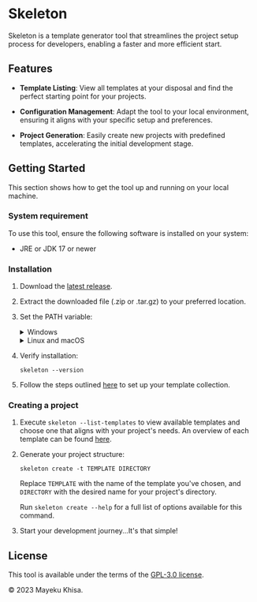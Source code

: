 # Skeleton

Skeleton is a template generator tool that streamlines the project setup process for developers, enabling a faster and more efficient start.

## Features

-  **Template Listing**: View all templates at your disposal and find the perfect starting point for your projects.

-  **Configuration Management**: Adapt the tool to your local environment, ensuring it aligns with your specific setup and preferences.

-  **Project Generation**: Easily create new projects with predefined templates, accelerating the initial development stage.

## Getting Started

This section shows how to get the tool up and running on your local machine.

### System requirement

To use this tool, ensure the following software is installed on your system:

-  JRE or JDK 17 or newer

### Installation

1. Download the [latest release][1].

2. Extract the downloaded file (.zip or .tar.gz) to your preferred location.

3. Set the PATH variable:

   <details>
   <summary>Windows</summary>

   -  Right-click on "**This PC**" or "**My Computer**" and select "**Properties**".

   -  Go to "**Advanced system settings**" &rarr; "**Advanced**" tab &rarr; "**Environment Variables**".

   -  Under "**User variables**", find the "**Path**" variable. If it doesn't exist, create it by clicking "**New**", naming it "**Path**", and setting its value.

   -  If "**Path**" exists, select it then click "**Edit**" &rarr; "**New**" and add the absolute path to the `bin` directory of your extracted file.

   -  Click "**OK**" on each open window to save your changes.
   </details>

   <details>
   <summary>Linux and macOS</summary>

   -  Open a terminal and determine which shell you are using (commonly bash or zsh). You can find out by running `echo $SHELL`.

   -  Add the following line to your `~/.bashrc` (for bash) or `~/.zshrc` (for zsh):

      ```shell
      export PATH="$PATH:/path/to/bin"
      ```

      Replace `/path/to/bin` with the absolute path to the `bin` directory of your extracted file.

   -  Apply changes by running `source ~/.bashrc` (for bash) or `source ~/.zshrc` (for zsh). Alternatively, restarting your terminal will also effect the updates.
   </details>

4. Verify installation:

   ```shell
   skeleton --version
   ```

5. Follow the steps outlined [here][2] to set up your template collection.

### Creating a project

1. Execute `skeleton --list-templates` to view available templates and choose one that aligns with your project's needs. An overview of each template can be found [here][3].

2. Generate your project structure:

   ```shell
   skeleton create -t TEMPLATE DIRECTORY
   ```

   Replace `TEMPLATE` with the name of the template you've chosen, and `DIRECTORY` with the desired name for your project's directory.

   Run `skeleton create --help` for a full list of options available for this command.

3. Start your development journey...It's that simple!

## License

This tool is available under the terms of the [GPL-3.0 license][4].

&copy; 2023 Mayeku Khisa.

[1]: https://github.com/mayekukhisa/skeleton/releases/latest
[2]: https://github.com/mayekukhisa/skeleton-templates#installation
[3]: https://github.com/mayekukhisa/skeleton-templates#available-templates
[4]: LICENSE
